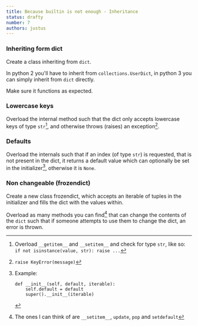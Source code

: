 ```yaml
---
title: Because builtin is not enough - Inheritance
status: drafty
number: 7
authors: justus
---
```


### Inheriting form dict

Create a class inheriting from `dict`.

In python 2 you'll have to inherit from `collections.UserDict`, in python 3  you can simply inherit from `dict` directly.

Make sure it functions as expected.

### Lowercase keys

Overload the internal method such that the dict only accepts lowercase keys of type `str`[^only_str], and otherwise throws (raises) an exception[^raise].

[^only_str]:
    Overload `__getitem__` and `__setitem__` and check for type `str`, like so: `if not isinstance(value, str): raise ...`

[^raise]:
    `raise KeyError(message)`

### Defaults

Overload the internals such that if an index (of type `str`) is requested, that is not present in the dict, it returns a default value which can optionally be set in the initializer[^default], otherwise it is `None`.

[^default]:
    Example:

        def __init__(self, default, iterable):
            self.default = default
            super().__init__(iterable)


### Non changeable (frozendict)

Create a new class frozendict, which accepts an iterable of tuples in the initializer and fills the dict with the values within.

Overload as many methods you can find[^altering] that can change the contents of the `dict` such that if someone attempts to use them to change the dict, an error is thrown.

[^altering]:
    The ones I can think of are `__setitem__`, `update`, `pop` and `setdefault`
